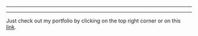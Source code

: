 
---

---

Just check out my portfolio by clicking on the top right corner or on this [link](https://victordujardin.github.io/portfolio/).
